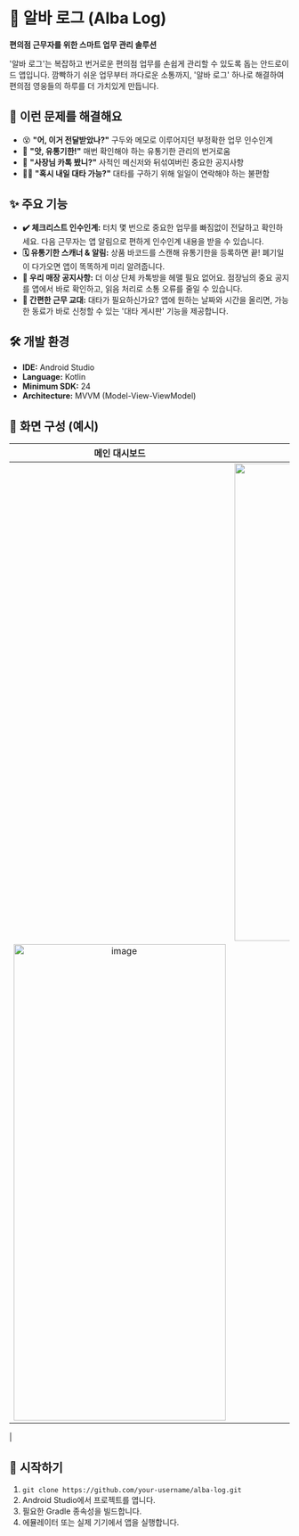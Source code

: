 # 🏪 알바 로그 (Alba Log)

**편의점 근무자를 위한 스마트 업무 관리 솔루션**

'알바 로그'는 복잡하고 번거로운 편의점 업무를 손쉽게 관리할 수 있도록 돕는 안드로이드 앱입니다. 깜빡하기 쉬운 업무부터 까다로운 소통까지, '알바 로그' 하나로 해결하여 편의점 영웅들의 하루를 더 가치있게 만듭니다.



## 🤔 이런 문제를 해결해요

* 😵 **"어, 이거 전달받았나?"** 구두와 메모로 이루어지던 부정확한 업무 인수인계
* 🤯 **"앗, 유통기한!"** 매번 확인해야 하는 유통기한 관리의 번거로움
* 💬 **"사장님 카톡 봤니?"** 사적인 메신저와 뒤섞여버린 중요한 공지사항
* 🏃‍♂️ **"혹시 내일 대타 가능?"** 대타를 구하기 위해 일일이 연락해야 하는 불편함

## ✨ 주요 기능

* **✔️ 체크리스트 인수인계:** 터치 몇 번으로 중요한 업무를 빠짐없이 전달하고 확인하세요. 다음 근무자는 앱 알림으로 편하게 인수인계 내용을 받을 수 있습니다.
* **🗓️ 유통기한 스캐너 & 알림:** 상품 바코드를 스캔해 유통기한을 등록하면 끝! 폐기일이 다가오면 앱이 똑똑하게 미리 알려줍니다.
* **📢 우리 매장 공지사항:** 더 이상 단체 카톡방을 헤맬 필요 없어요. 점장님의 중요 공지를 앱에서 바로 확인하고, 읽음 처리로 소통 오류를 줄일 수 있습니다.
* **🤝 간편한 근무 교대:** 대타가 필요하신가요? 앱에 원하는 날짜와 시간을 올리면, 가능한 동료가 바로 신청할 수 있는 '대타 게시판' 기능을 제공합니다.

## 🛠️ 개발 환경

* **IDE:** Android Studio
* **Language:** Kotlin
* **Minimum SDK:** 24
* **Architecture:** MVVM (Model-View-ViewModel)

## 📲 화면 구성 (예시)

 | 메인 대시보드 | 인수인계 화면 |
 | :----------: | :----------: |
|  | <img width="383" height="857" alt="image" src="https://github.com/user-attachments/assets/ef10df30-b51d-4a58-9abb-fa63a8ce3899" />
 | <img width="381" height="855" alt="image" src="https://github.com/user-attachments/assets/69a9ba85-5ec1-4b9c-bdd3-f4b49ce8f534" />
 |

## 🚀 시작하기

1.  `git clone https://github.com/your-username/alba-log.git`
2.  Android Studio에서 프로젝트를 엽니다.
3.  필요한 Gradle 종속성을 빌드합니다.
4.  에뮬레이터 또는 실제 기기에서 앱을 실행합니다.
